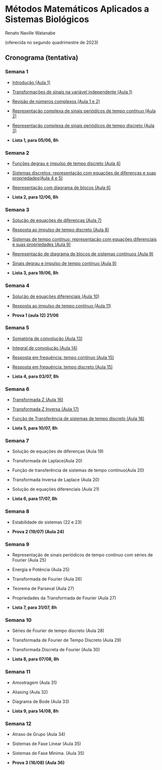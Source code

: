 # Métodos Matemáticos Aplicados a Sistemas Biológicos 

Renato Naville Watanabe

(oferecida no segundo quadrimestre de 2023)

## Cronograma (tentativa)

### Semana 1

- [Introdução (Aula 1)](Introducao.ipynb)
- [Transformações de sinais na variável independente (Aula 1)](TransfVarIndep.ipynb)
- [Revisão de números complexos (Aula 1 e 2)](NumerosComplexos.ipynb)
- [Representação complexa de sinais periódicos de tempo contínuo (Aula 2)](RepresentaçãoComplexaContinua.ipynb)
- [Representação complexa de sinais periódicos de tempo discreto (Aula 3)](RepresentacaoComplexaDiscreta.ipynb)

- **Lista 1, para 05/06, 8h**

### Semana 2

- [Funções degrau e impulso de tempo discreto (Aula 4)](DegrauImpulsoDiscreto.ipynb)
- [Sistemas discretos: representação com equações de diferenças e suas propriedades(Aula 4 e 5)](SistemasDiscreto.ipynb)
- [Representação com diagrama de blocos (Aula 6)](DiagBlocoDisc.ipynb)

- **Lista 2, para 12/06, 8h**


### Semana 3

- [Solução de equações de diferenças (Aula 7)](Soleqdiferenca.ipynb)
- [Resposta ao impulso de tempo discreto (Aula 8)](RespostaImpulsoDiscreta.ipynb)
- [Sistemas de tempo contínuo: representação com equações diferenciais e suas propriedades (Aula 9)](SistemasContinuo.ipynb)
- [Representação de diagrama de blocos de sistemas contínuos (Aula 9)](DiagBlocoCont.ipynb)
- [Sinais degrau e impulso de tempo contínuo (Aula 9)](DegrauImpulsoContinuo.ipynb)

- **Lista 3, para 19/06, 8h**

### Semana 4

- [Solução de equações diferenciais (Aula 10)](Soleqdiferencial.ipynb)
- [Resposta ao impulso de tempo contínuo (Aula 11)](RespostaImpulsoContinuo.ipynb)

- **Prova 1 (aula 12) 21/06**

### Semana 5

- [Somatória de convolução (Aula 13)](SomatoriaConvolução.ipynb)
- [Integral de convolução (Aula 14)](IntegralConvolução.ipynb)
- [Resposta em frequência: tempo contínuo (Aula 15)](RespostaFrequênciaContinuo.ipynb)
- [Resposta em frequência: tempo discreto (Aula 15)](RespostaFrequênciaDiscreto.ipynb)

- **Lista 4, para 03/07, 8h**

### Semana 6

- [Transformada Z (Aula 16)](TransfomadaZ.ipynb)
- [Transformada Z Inversa (Aula 17)](TransformadaZInversa.ipynb)
- [Função de Transferência de sistemas de tempo discreto (Aula 18)](FuncaoTransferenciaDiscreto.ipynb)
  
- **Lista 5, para 10/07, 8h**

### Semana 7

- Solução de equações de diferenças (Aula 19)
- Transformada de Laplace(Aula 20)
- Função de transferência de sistemas de tempo contínuo(Aula 20)
- Transformada Inversa de Laplace (Aula 20)
- Solução de equações diferenciais (Aula 21)

- **Lista 6, para 17/07, 8h**
### Semana 8

- Estabilidade de sistemas (22 e 23)

- **Prova 2 (19/07) (Aula 24)**

### Semana 9

- Representação de sinais periódicos de tempo contínuo com séries de Fourier (Aula 25)
- Energia e Potência (Aula 25)
- Transformada de Fourier (Aula 26)
- Teorema de Parseval (Aula 27)
- Propriedades da Transformada de Fourier (Aula 27)

- **Lista 7, para 31/07, 8h**

### Semana 10

- Séries de Fourier de tempo discreto (Aula 28)
- Transformada de Fourier de Tempo Discreto (Aula 29)
- Transformada Discreta de Fourier (Aula 30)

- **Lista 8, para 07/08, 8h**

### Semana 11

- Amostragem (Aula 31)
- Aliasing (Aula 32)
- Diagrama de Bode (Aula 33)

- **Lista 9, para 14/08, 8h**

### Semana 12

- Atraso de Grupo (Aula 34)
- Sistemas de Fase Linear (Aula 35)
- Sistemas de Fase Mínima. (Aula 35)

- **Prova 3 (16/08) (Aula 36)**

